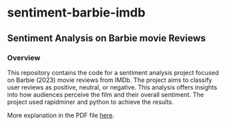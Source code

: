 # sentiment-barbie-imdb

## Sentiment Analysis on Barbie movie Reviews

### Overview

This repository contains the code for a sentiment analysis project focused on Barbie (2023) movie reviews from IMDb. The project aims to classify user reviews as positive, neutral, or negative. This analysis offers insights into how audiences perceive the film and their overall sentiment. The project used rapidminer and python to achieve the results. 

More explanation in the PDF file [here](https://github.com/niwlaash/sentiment-barbie-imdb/blob/main/barbie_reviews.csv).
